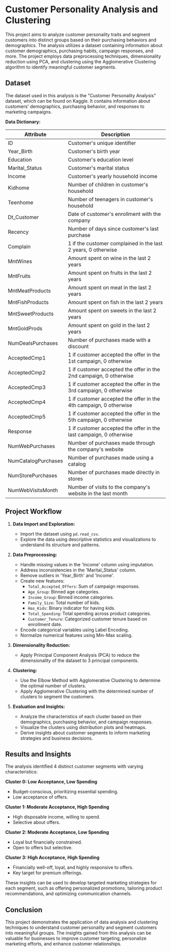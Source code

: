 # Customer Personality Analysis and Clustering

This project aims to analyze customer personality traits and segment customers into distinct groups based on their purchasing behaviors and demographics. The analysis utilizes a dataset containing information about customer demographics, purchasing habits, campaign responses, and more. The project employs data preprocessing techniques, dimensionality reduction using PCA, and clustering using the Agglomerative Clustering algorithm to identify meaningful customer segments.

## Dataset

The dataset used in this analysis is the "Customer Personality Analysis" dataset, which can be found on Kaggle. It contains information about customers' demographics, purchasing behavior, and responses to marketing campaigns.

**Data Dictionary:**

| Attribute | Description |
|---|---|
| ID | Customer's unique identifier |
| Year_Birth | Customer's birth year |
| Education | Customer's education level |
| Marital_Status | Customer's marital status |
| Income | Customer's yearly household income |
| Kidhome | Number of children in customer's household |
| Teenhome | Number of teenagers in customer's household |
| Dt_Customer | Date of customer's enrollment with the company |
| Recency | Number of days since customer's last purchase |
| Complain | 1 if the customer complained in the last 2 years, 0 otherwise |
| MntWines | Amount spent on wine in the last 2 years |
| MntFruits | Amount spent on fruits in the last 2 years |
| MntMeatProducts | Amount spent on meat in the last 2 years |
| MntFishProducts | Amount spent on fish in the last 2 years |
| MntSweetProducts | Amount spent on sweets in the last 2 years |
| MntGoldProds | Amount spent on gold in the last 2 years |
| NumDealsPurchases | Number of purchases made with a discount |
| AcceptedCmp1 | 1 if customer accepted the offer in the 1st campaign, 0 otherwise |
| AcceptedCmp2 | 1 if customer accepted the offer in the 2nd campaign, 0 otherwise |
| AcceptedCmp3 | 1 if customer accepted the offer in the 3rd campaign, 0 otherwise |
| AcceptedCmp4 | 1 if customer accepted the offer in the 4th campaign, 0 otherwise |
| AcceptedCmp5 | 1 if customer accepted the offer in the 5th campaign, 0 otherwise |
| Response | 1 if customer accepted the offer in the last campaign, 0 otherwise |
| NumWebPurchases | Number of purchases made through the company's website |
| NumCatalogPurchases | Number of purchases made using a catalog |
| NumStorePurchases | Number of purchases made directly in stores |
| NumWebVisitsMonth | Number of visits to the company's website in the last month |


## Project Workflow

1. **Data Import and Exploration:**
   - Import the dataset using `pd.read_csv`.
   - Explore the data using descriptive statistics and visualizations to understand its structure and patterns.

2. **Data Preprocessing:**
   - Handle missing values in the 'Income' column using imputation.
   - Address inconsistencies in the 'Marital_Status' column.
   - Remove outliers in 'Year_Birth' and 'Income'.
   - Create new features: 
      - `Total_Accepted_Offers`: Sum of campaign responses.
      - `Age_Group`: Binned age categories.
      - `Income_Group`: Binned income categories.
      - `Family_Size`: Total number of kids.
      - `Has_Kids`: Binary indicator for having kids.
      - `Total_Spending`: Total spending across product categories.
      - `Customer_Tenure`: Categorized customer tenure based on enrollment date.
   - Encode categorical variables using Label Encoding.
   - Normalize numerical features using Min-Max scaling.

3. **Dimensionality Reduction:**
   - Apply Principal Component Analysis (PCA) to reduce the dimensionality of the dataset to 3 principal components.

4. **Clustering:**
   - Use the Elbow Method with Agglomerative Clustering to determine the optimal number of clusters.
   - Apply Agglomerative Clustering with the determined number of clusters to segment the customers.

5. **Evaluation and Insights:**
   - Analyze the characteristics of each cluster based on their demographics, purchasing behavior, and campaign responses.
   - Visualize the clusters using distribution plots and heatmaps.
   - Derive insights about customer segments to inform marketing strategies and business decisions.

## Results and Insights

The analysis identified 4 distinct customer segments with varying characteristics:

**Cluster 0: Low Acceptance, Low Spending**

* Budget-conscious, prioritizing essential spending.
* Low acceptance of offers.

**Cluster 1: Moderate Acceptance, High Spending**

* High disposable income, willing to spend.
* Selective about offers.

**Cluster 2: Moderate Acceptance, Low Spending**

* Loyal but financially constrained.
* Open to offers but selective.

**Cluster 3: High Acceptance, High Spending**

* Financially well-off, loyal, and highly responsive to offers.
* Key target for premium offerings.

These insights can be used to develop targeted marketing strategies for each segment, such as offering personalized promotions, tailoring product recommendations, and optimizing communication channels.

## Conclusion

This project demonstrates the application of data analysis and clustering techniques to understand customer personality and segment customers into meaningful groups. The insights gained from this analysis can be valuable for businesses to improve customer targeting, personalize marketing efforts, and enhance customer relationships.
